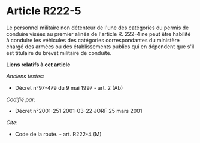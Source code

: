 # Article R222-5

Le personnel militaire non détenteur de l'une des catégories du permis de conduire visées au premier alinéa de l'article R.
222-4 ne peut être habilité à conduire les véhicules des catégories correspondantes du ministère chargé des armées ou des
établissements publics qui en dépendent que s'il est titulaire du brevet militaire de conduite.

**Liens relatifs à cet article**

_Anciens textes_:

  - Décret n°97-479 du 9 mai 1997 - art. 2 (Ab)

_Codifié par_:

  - Décret n°2001-251 2001-03-22 JORF 25 mars 2001

_Cite_:

  - Code de la route. - art. R222-4 (M)
